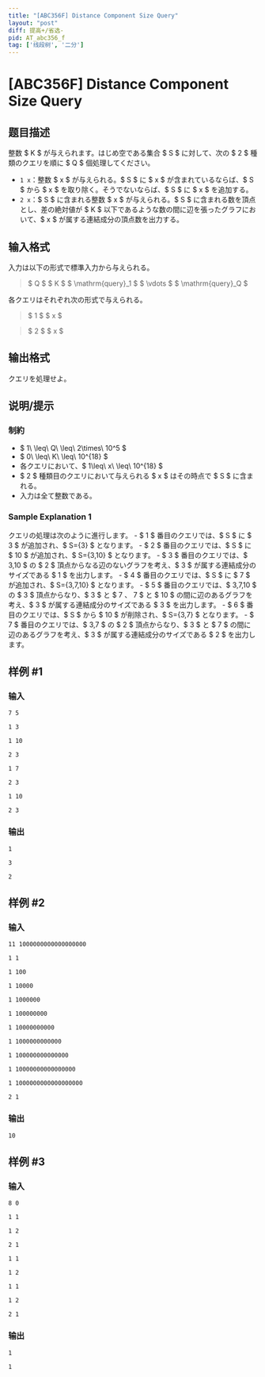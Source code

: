 ```yaml
---
title: "[ABC356F] Distance Component Size Query"
layout: "post"
diff: 提高+/省选-
pid: AT_abc356_f
tag: ['线段树', '二分']
---
```


# [ABC356F] Distance Component Size Query

## 题目描述

[problemUrl]: https://atcoder.jp/contests/abc356/tasks/abc356_f

整数 $ K $ が与えられます。はじめ空である集合 $ S $ に対して、次の $ 2 $ 種類のクエリを順に $ Q $ 個処理してください。

- `1 x`：整数 $ x $ が与えられる。$ S $ に $ x $ が含まれているならば、$ S $ から $ x $ を取り除く。そうでないならば、$ S $ に $ x $ を追加する。
- `2 x`：$ S $ に含まれる整数 $ x $ が与えられる。$ S $ に含まれる数を頂点とし、差の絶対値が $ K $ 以下であるような数の間に辺を張ったグラフにおいて、$ x $ が属する連結成分の頂点数を出力する。

## 输入格式

入力は以下の形式で標準入力から与えられる。

> $ Q $ $ K $ $ \mathrm{query}_1 $ $ \vdots $ $ \mathrm{query}_Q $

各クエリはそれぞれ次の形式で与えられる。

> $ 1 $ $ x $

> $ 2 $ $ x $

## 输出格式

クエリを処理せよ。

## 说明/提示

### 制約

- $ 1\ \leq\ Q\ \leq\ 2\times\ 10^5 $
- $ 0\ \leq\ K\ \leq\ 10^{18} $
- 各クエリにおいて、$ 1\leq\ x\ \leq\ 10^{18} $
- $ 2 $ 種類目のクエリにおいて与えられる $ x $ はその時点で $ S $ に含まれる。
- 入力は全て整数である。
 
### Sample Explanation 1

クエリの処理は次のように進行します。 - $ 1 $ 番目のクエリでは、$ S $ に $ 3 $ が追加され、$ S=\{3\} $ となります。 - $ 2 $ 番目のクエリでは、$ S $ に $ 10 $ が追加され、$ S=\{3,10\} $ となります。 - $ 3 $ 番目のクエリでは、$ 3,10 $ の $ 2 $ 頂点からなる辺のないグラフを考え、$ 3 $ が属する連結成分のサイズである $ 1 $ を出力します。 - $ 4 $ 番目のクエリでは、$ S $ に $ 7 $ が追加され、$ S=\{3,7,10\} $ となります。 - $ 5 $ 番目のクエリでは、$ 3,7,10 $ の $ 3 $ 頂点からなり、$ 3 $ と $ 7 $、$ 7 $ と $ 10 $ の間に辺のあるグラフを考え、$ 3 $ が属する連結成分のサイズである $ 3 $ を出力します。 - $ 6 $ 番目のクエリでは、$ S $ から $ 10 $ が削除され、$ S=\{3,7\} $ となります。 - $ 7 $ 番目のクエリでは、$ 3,7 $ の $ 2 $ 頂点からなり、$ 3 $ と $ 7 $ の間に辺のあるグラフを考え、$ 3 $ が属する連結成分のサイズである $ 2 $ を出力します。

## 样例 #1

### 输入

```
7 5
1 3
1 10
2 3
1 7
2 3
1 10
2 3
```

### 输出

```
1
3
2
```

## 样例 #2

### 输入

```
11 1000000000000000000
1 1
1 100
1 10000
1 1000000
1 100000000
1 10000000000
1 1000000000000
1 100000000000000
1 10000000000000000
1 1000000000000000000
2 1
```

### 输出

```
10
```

## 样例 #3

### 输入

```
8 0
1 1
1 2
2 1
1 1
1 2
1 1
1 2
2 1
```

### 输出

```
1
1
```

